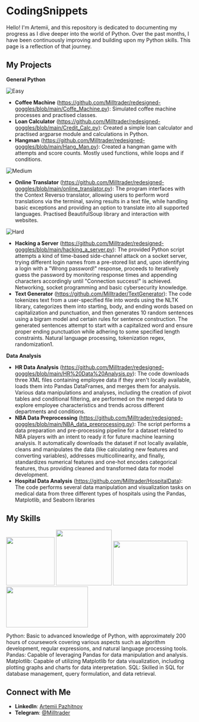 # CodingSnippets

Hello! I'm Artemii, and this repository is dedicated to documenting my progress as I dive deeper into the world of Python. Over the past months, I have been continuously improving and building upon my Python skills. This page is a reflection of that journey.

## My Projects
  
 **General Python** 
 
  ![Easy](https://img.shields.io/badge/-Easy-brightgreen?style=flat)
- **Coffee Machine** (https://github.com/Milltrader/redesigned-goggles/blob/main/Coffe_Machine.py): Simulated coffee machine processes and practised classes.
- **Loan Calculator** (https://github.com/Milltrader/redesigned-goggles/blob/main/Credit_Calc.py): Created a simple loan calculator and practised argparse module and calculations in Python.
- **Hangman** (https://github.com/Milltrader/redesigned-goggles/blob/main/Hang_Man.py): Created a hangman game with attempts and score counts. Mostly used functions, while loops and if conditions.

![Medium](https://img.shields.io/badge/-Medium-yellow?style=flat)
- **Online Translator** (https://github.com/Milltrader/redesigned-goggles/blob/main/online_translator.py): 
The program interfaces with the Context Reverso translator, allowing users to perform word translations via the terminal, saving results in a text file, while handling basic exceptions and providing an option to translate into all supported languages. Practised BeautifulSoup library and interaction with websites.

![Hard](https://img.shields.io/badge/-Hard-orange?style=flat)
- **Hacking a Server** (https://github.com/Milltrader/redesigned-goggles/blob/main/hacking_a_server.py): The provided Python script attempts a kind of time-based side-channel attack on a socket server, trying different login names from a pre-stored list and, upon identifying a login with a "Wrong password!" response, proceeds to iteratively guess the password by monitoring response times and appending characters accordingly until "Connection success!" is achieved. Networking, socket programming and basic cybersecurity knowledge.
- **Text Generator** (https://github.com/Milltrader/TextGenerator): 
The code tokenizes text from a user-specified file into words using the NLTK library, categorizes them into starting, body, and ending words based on capitalization and punctuation, and then generates 10 random sentences using a bigram model and certain rules for sentence construction. The generated sentences attempt to start with a capitalized word and ensure proper ending punctuation while adhering to some specified length constraints. Natural language processing, tokenization regex, randomization1. 

 **Data Analysis** 
- **HR Data Analysis** (https://github.com/Milltrader/redesigned-goggles/blob/main/HR%20Data%20Analysis.py): 
The code downloads three XML files containing employee data if they aren't locally available, loads them into Pandas DataFrames, and merges them for analysis. Various data manipulations and analyses, including the creation of pivot tables and conditional filtering, are performed on the merged data to explore employee characteristics and trends across different departments and conditions.
- **NBA Data Preprocessing** (https://github.com/Milltrader/redesigned-goggles/blob/main/NBA_data_preprocessing.py): The script performs a data preparation and pre-processing pipeline for a dataset related to NBA players with an intent to ready it for future machine learning analysis. It automatically downloads the dataset if not locally available, cleans and manipulates the data (like calculating new features and converting variables), addresses multicollinearity, and finally, standardizes numerical features and one-hot encodes categorical features, thus providing cleaned and transformed data for model development.
- **Hospital Data Analysis** (https://github.com/Milltrader/HospitalData): The code performs several data manipulation and visualization tasks on medical data from three different types of hospitals using the Pandas, Matplotlib, and Seaborn libraries


## My Skills 
<img src="https://github.com/Milltrader/CodingSnippets/assets/136706246/31492d3e-159e-4044-ace4-850786204264" width="130" height="130">
<img src="https://github.com/Milltrader/CodingSnippets/assets/136706246/5b59f741-e407-4216-b83c-1a1e3719f0e9" width="150" height="150">
<img src="https://github.com/Milltrader/CodingSnippets/assets/136706246/46140334-88d3-47ae-a3db-7c60e4fe7f27" width="200" height="120">
<img src="https://github.com/Milltrader/CodingSnippets/assets/136706246/c7725fb8-cee2-429f-9aa9-813c1575da51" width="220" height="110">

Python: Basic to advanced knowledge of Python, with approximately 200 hours of coursework covering various aspects such as algorithm development, regular expressions, and natural language processing tools.
Pandas:  Capable of leveraging Pandas for data manipulation and analysis.
Matplotlib: Capable of utilizing Matplotlib for data visualization, including plotting graphs and charts for data interpretation.
SQL: Skilled in SQL for database management, query formulation, and data retrieval.

## Connect with Me
- **LinkedIn**: [Artemii Pazhitnov](https://www.linkedin.com/in/artemii-pazhitnov-178bb41b6/)
- **Telegram**: [@Milltrader](https://t.me/Milltrader)
